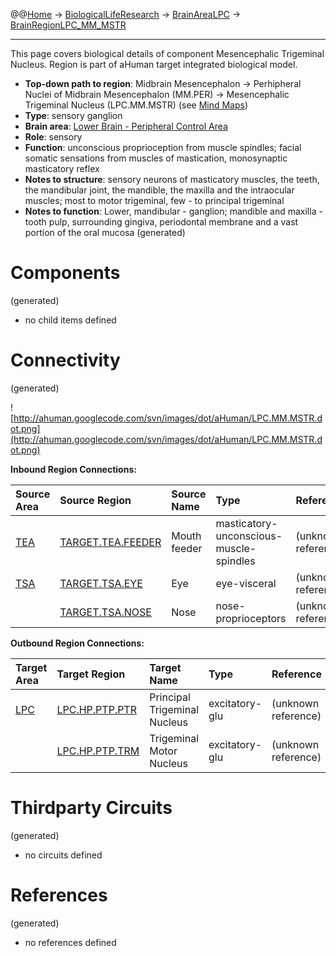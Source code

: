 @@[Home](Home.md) -> [BiologicalLifeResearch](BiologicalLifeResearch.md) -> [BrainAreaLPC](BrainAreaLPC.md) -> [BrainRegionLPC\_MM\_MSTR](BrainRegionLPC_MM_MSTR.md)

---


This page covers biological details of component Mesencephalic Trigeminal Nucleus.
Region is part of aHuman target integrated biological model.

  * **Top-down path to region**: Midbrain Mesencephalon -> Perhipheral Nuclei of Midbrain Mesencephalon (MM.PER) -> Mesencephalic Trigeminal Nucleus (LPC.MM.MSTR) (see [Mind Maps](OverallMindMaps.md))
  * **Type**: sensory ganglion
  * **Brain area**: [Lower Brain - Peripheral Control Area](BrainAreaLPC.md)
  * **Role**: sensory
  * **Function**: unconscious proprioception from muscle spindles; facial somatic sensations from muscles of mastication, monosynaptic masticatory reflex
  * **Notes to structure**: sensory neurons of masticatory muscles, the teeth, the mandibular joint, the mandible, the maxilla and the intraocular muscles; most to motor trigeminal, few - to principal trigeminal
  * **Notes to function**: Lower, mandibular - ganglion; mandible and maxilla - tooth pulp, surrounding gingiva, periodontal membrane and a vast portion of the oral mucosa
(generated)
# Components #
(generated)


  * no child items defined

# Connectivity #
(generated)


![http://ahuman.googlecode.com/svn/images/dot/aHuman/LPC.MM.MSTR.dot.png](http://ahuman.googlecode.com/svn/images/dot/aHuman/LPC.MM.MSTR.dot.png)

**Inbound Region Connections:**

| **Source Area** | **Source Region** | **Source Name** | **Type** | **Reference** |
|:----------------|:------------------|:----------------|:---------|:--------------|
| [TEA](BrainAreaTEA.md) | [TARGET.TEA.FEEDER](BrainRegionTARGET_TEA_FEEDER.md) | Mouth feeder    | masticatory-unconscious-muscle-spindles | (unknown reference) |
| [TSA](BrainAreaTSA.md) | [TARGET.TSA.EYE](BrainRegionTARGET_TSA_EYE.md) | Eye             | eye-visceral | (unknown reference) |
|                 | [TARGET.TSA.NOSE](BrainRegionTARGET_TSA_NOSE.md) | Nose            | nose-proprioceptors | (unknown reference) |

**Outbound Region Connections:**

| **Target Area** | **Target Region** | **Target Name** | **Type** | **Reference** |
|:----------------|:------------------|:----------------|:---------|:--------------|
| [LPC](BrainAreaLPC.md) | [LPC.HP.PTP.PTR](BrainRegionLPC_HP_PTP_PTR.md) | Principal Trigeminal Nucleus | excitatory-glu | (unknown reference) |
|                 | [LPC.HP.PTP.TRM](BrainRegionLPC_HP_PTP_TRM.md) | Trigeminal Motor Nucleus | excitatory-glu | (unknown reference) |

# Thirdparty Circuits #
(generated)

  * no circuits defined

# References #
(generated)

  * no references defined
